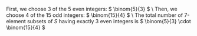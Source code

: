 First, we choose 3 of the 5 even integers: $ \binom{5}{3} $ \\
Then, we choose 4 of the 15 odd integers: $ \binom{15}{4} $ \\
The total number of 7-element subsets of $S$ having exactly 3 even integers is $ \binom{5}{3} \cdot \binom{15}{4} $
